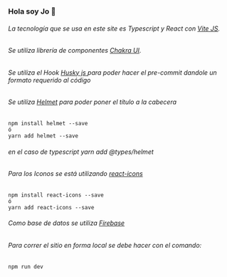 ### Hola soy Jo 👨‍

###### La tecnología que se usa en este site es Typescript y React con  [Vite JS](https://vitejs.dev/).
###### Se utiliza librería de componentes  [Chakra UI](https://chakra-ui.com/).
###### Se utiliza el Hook [Husky js ](https://typicode.github.io/husky/#/) para poder hacer el pre-commit dandole un formato requerido al código
###### Se utiliza [Helmet](https://www.npmjs.com/package/react-helmet) para poder poner el título a la cabecera

````
npm install helmet --save
ó
yarn add helmet --save

````
###### en el caso de typescript _yarn add @types/helmet_
###### Para los Iconos se está utilizando  [react-icons](https://react-icons.github.io/react-icons/)

````
npm install react-icons --save
ó
yarn add react-icons --save
````

###### Como base de datos se utiliza [Firebase](https://firebase.google.com/)
###### Para correr el sitio en forma local se debe hacer con el comando:
```
npm run dev
```